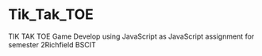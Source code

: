 # Tik_Tak_TOE
TIK TAK TOE Game Develop using JavaScript as JavaScript assignment for semester 2Richfield BSCIT
